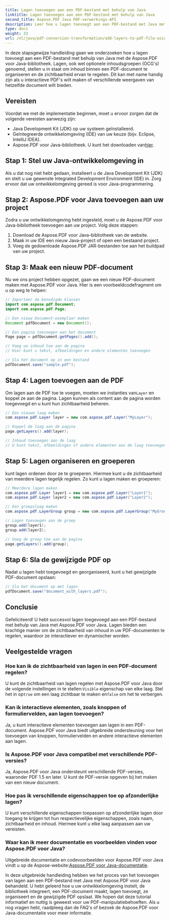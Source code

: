 ```yaml
---
title: Lagen toevoegen aan een PDF-bestand met behulp van Java
linktitle: Lagen toevoegen aan een PDF-bestand met behulp van Java
second_title: Aspose.PDF Java PDF-verwerkings-API
description: Leer hoe u lagen toevoegt aan een PDF-bestand met Java met Aspose.PDF voor Java. Deze stapsgewijze handleiding bevat broncode en behandelt PDF-manipulatie met gemak.
type: docs
weight: 33
url: /nl/java/pdf-conversion-transformation/add-layers-to-pdf-file-using-java/
---
```

In deze stapsgewijze handleiding gaan we onderzoeken hoe u lagen toevoegt aan een PDF-bestand met behulp van Java met de Aspose.PDF voor Java-bibliotheek. Lagen, ook wel optionele inhoudsgroepen (OCG's) genoemd, stellen u in staat om inhoud binnen een PDF-document te organiseren en de zichtbaarheid ervan te regelen. Dit kan met name handig zijn als u interactieve PDF's wilt maken of verschillende weergaven van hetzelfde document wilt bieden.

## Vereisten
Voordat we met de implementatie beginnen, moet u ervoor zorgen dat de volgende vereisten aanwezig zijn:

- Java Development Kit (JDK) op uw systeem geïnstalleerd.
- Geïntegreerde ontwikkelomgeving (IDE) van uw keuze (bijv. Eclipse, IntelliJ IDEA).
-  Aspose.PDF voor Java-bibliotheek. U kunt het downloaden van[hier](https://releases.aspose.com/pdf/java/).

## Stap 1: Stel uw Java-ontwikkelomgeving in
Als u dat nog niet hebt gedaan, installeert u de Java Development Kit (JDK) en stelt u uw gewenste Integrated Development Environment (IDE) in. Zorg ervoor dat uw ontwikkelomgeving gereed is voor Java-programmering.

## Stap 2: Aspose.PDF voor Java toevoegen aan uw project
Zodra u uw ontwikkelomgeving hebt ingesteld, moet u de Aspose.PDF voor Java-bibliotheek toevoegen aan uw project. Volg deze stappen:

1. Download de Aspose.PDF voor Java-bibliotheek van de website.
2. Maak in uw IDE een nieuw Java-project of open een bestaand project.
3. Voeg de gedownloade Aspose.PDF JAR-bestanden toe aan het buildpad van uw project.

## Stap 3: Maak een nieuw PDF-document
Nu we ons project hebben opgezet, gaan we een nieuw PDF-document maken met Aspose.PDF voor Java. Hier is een voorbeeldcodefragment om u op weg te helpen:

```java
// Importeer de benodigde klassen
import com.aspose.pdf.Document;
import com.aspose.pdf.Page;

// Een nieuw Document-exemplaar maken
Document pdfDocument = new Document();

// Een pagina toevoegen aan het document
Page page = pdfDocument.getPages().add();

// Voeg uw inhoud toe aan de pagina
// Hier kunt u tekst, afbeeldingen en andere elementen toevoegen

// Sla het document op in een bestand
pdfDocument.save("sample.pdf");
```

## Stap 4: Lagen toevoegen aan de PDF
 Om lagen aan de PDF toe te voegen, moeten we instanties van`Layer` en koppel ze aan de pagina. Lagen kunnen als content aan de pagina worden toegevoegd en u kunt hun zichtbaarheid beheren.

```java
// Een nieuwe laag maken
com.aspose.pdf.Layer layer = new com.aspose.pdf.Layer("MyLayer");

// Koppel de laag aan de pagina
page.getLayers().add(layer);

// Inhoud toevoegen aan de laag
// U kunt tekst, afbeeldingen of andere elementen aan de laag toevoegen
```

## Stap 5: Lagen organiseren en groeperen
kunt lagen ordenen door ze te groeperen. Hiermee kunt u de zichtbaarheid van meerdere lagen tegelijk regelen. Zo kunt u lagen maken en groeperen:

```java
// Meerdere lagen maken
com.aspose.pdf.Layer layer1 = new com.aspose.pdf.Layer("Layer1");
com.aspose.pdf.Layer layer2 = new com.aspose.pdf.Layer("Layer2");

// Een groepslaag maken
com.aspose.pdf.LayerGroup group = new com.aspose.pdf.LayerGroup("MyGroup");

// Lagen toevoegen aan de groep
group.add(layer1);
group.add(layer2);

// Voeg de groep toe aan de pagina
page.getLayers().add(group);
```

## Stap 6: Sla de gewijzigde PDF op
Nadat u lagen hebt toegevoegd en georganiseerd, kunt u het gewijzigde PDF-document opslaan:

```java
// Sla het document op met lagen
pdfDocument.save("document_with_layers.pdf");
```

## Conclusie
Gefeliciteerd! U hebt succesvol lagen toegevoegd aan een PDF-bestand met behulp van Java met Aspose.PDF voor Java. Lagen bieden een krachtige manier om de zichtbaarheid van inhoud in uw PDF-documenten te regelen, waardoor ze interactiever en dynamischer worden.

## Veelgestelde vragen

### Hoe kan ik de zichtbaarheid van lagen in een PDF-document regelen?
 U kunt de zichtbaarheid van lagen regelen met Aspose.PDF voor Java door de volgende instellingen in te stellen:`Visible` eigenschap van elke laag. Stel het in op`true` om een laag zichtbaar te maken en`false` om het te verbergen.

### Kan ik interactieve elementen, zoals knoppen of formuliervelden, aan lagen toevoegen?
Ja, u kunt interactieve elementen toevoegen aan lagen in een PDF-document. Aspose.PDF voor Java biedt uitgebreide ondersteuning voor het toevoegen van knoppen, formuliervelden en andere interactieve elementen aan lagen.

### Is Aspose.PDF voor Java compatibel met verschillende PDF-versies?
Ja, Aspose.PDF voor Java ondersteunt verschillende PDF-versies, waaronder PDF 1.5 en later. U kunt de PDF-versie opgeven bij het maken van een nieuw document.

### Hoe pas ik verschillende eigenschappen toe op afzonderlijke lagen?
U kunt verschillende eigenschappen toepassen op afzonderlijke lagen door toegang te krijgen tot hun respectievelijke eigenschappen, zoals naam, zichtbaarheid en inhoud. Hiermee kunt u elke laag aanpassen aan uw vereisten.

### Waar kan ik meer documentatie en voorbeelden vinden voor Aspose.PDF voor Java?
 Uitgebreide documentatie en codevoorbeelden voor Aspose.PDF voor Java vindt u op de Aspose-website:[Aspose.PDF voor Java-documentatie](https://reference.aspose.com/pdf/java/).


In deze uitgebreide handleiding hebben we het proces van het toevoegen van lagen aan een PDF-bestand met Java met Aspose.PDF voor Java behandeld. U hebt geleerd hoe u uw ontwikkelomgeving instelt, de bibliotheek integreert, een PDF-document maakt, lagen toevoegt, ze organiseert en de gewijzigde PDF opslaat. We hopen dat deze tutorial informatief en nuttig is geweest voor uw PDF-manipulatiebehoeften. Als u nog vragen hebt, raadpleeg dan de FAQ's of bezoek de Aspose.PDF voor Java-documentatie voor meer informatie.